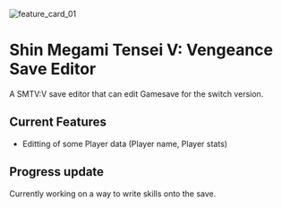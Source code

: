 ![feature_card_01](https://github.com/zmbkilla/SMTV-VSaveEditor/assets/75673619/385d169a-95a5-4c71-9af2-187d4ea20235)
<h1>Shin Megami Tensei V: Vengeance Save Editor</h1>
A SMTV:V save editor that can edit Gamesave for the switch version.

## Current Features
- Editting of some Player data (Player name, Player stats)




## Progress update

Currently working on a way to write skills onto the save. 


